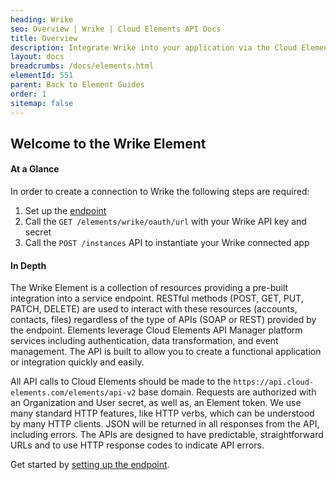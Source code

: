 ```yaml
---
heading: Wrike
seo: Overview | Wrike | Cloud Elements API Docs
title: Overview
description: Integrate Wrike into your application via the Cloud Elements APIs.
layout: docs
breadcrumbs: /docs/elements.html
elementId: 551
parent: Back to Element Guides
order: 1
sitemap: false
---
```


## Welcome to the Wrike Element


#### At a Glance

In order to create a connection to Wrike the following steps are required:

1. Set up the [endpoint](wrike-endpoint-setup.html)
2. Call the `GET /elements/wrike/oauth/url` with your Wrike API key and secret
3. Call the `POST /instances` API to instantiate your Wrike connected app

#### In Depth

The Wrike Element is a collection of resources providing a pre-built integration into a service endpoint. RESTful methods (POST, GET, PUT, PATCH, DELETE) are used to interact with these resources (accounts, contacts, files) regardless of the type of APIs (SOAP or REST) provided by the endpoint. Elements leverage Cloud Elements API Manager platform services including authentication, data transformation, and event management.  The API is built to allow you to create a functional application or integration quickly and easily.

All API calls to Cloud Elements should be made to the `https://api.cloud-elements.com/elements/api-v2` base domain. Requests are authorized with an Organization and User secret, as well as, an Element token.  We use many standard HTTP features, like HTTP verbs, which can be understood by many HTTP clients. JSON will be returned in all responses from the API, including errors. The APIs are designed to have predictable, straightforward URLs and to use HTTP response codes to indicate API errors.

Get started by [setting up the endpoint](wrike-endpoint-setup.html).
